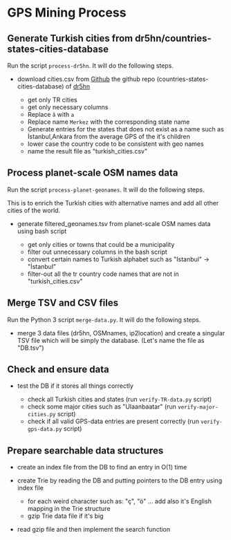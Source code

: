 # GPS Mining Process

## Generate Turkish cities from dr5hn/countries-states-cities-database

Run the script `process-dr5hn`. It will do the following steps.

- download cities.csv from [Github](https://github.com/dr5hn/countries-states-cities-database/blob/master/csv/cities.csv) the github repo (countries-states-cities-database) of [dr5hn](https://github.com/dr5hn)

  - get only TR cities
  - get only necessary columns
  - Replace `â` with `a`
  - Replace name `Merkez` with the corresponding state name
  - Generate entries for the states that does not exist as a name such as İstanbul,Ankara from the average GPS of the it's children
  - lower case the country code to be consistent with geo names
  - name the result file as "turkish_cities.csv"

## Process planet-scale OSM names data

Run the script `process-planet-geonames`. It will do the following steps.

This is to enrich the Turkish cities with alternative names and add all other cities of the world.

- generate filtered_geonames.tsv from planet-scale OSM names data using bash script

  - get only cities or towns that could be a municipality
  - filter out unnecessary columns in the bash script
  - convert certain names to Turkish alphabet such as "Istanbul" -> "İstanbul"
  - filter-out all the tr country code names that are not in "turkish_cities.csv"

## Merge TSV and CSV files

Run the Python 3 script `merge-data.py`. It will do the following steps.

- merge 3 data files (dr5hn, OSMnames, ip2location) and create a singular TSV file which will be simply the database. (Let's name the file as "DB.tsv")

## Check and ensure data

- test the DB if it stores all things correctly

  - check all Turkish cities and states (run `verify-TR-data.py` script)
  - check some major cities such as "Ulaanbaatar" (run `verify-major-cities.py` script)
  - check if all valid GPS-data entries are present correctly (run `verify-gps-data.py` script)

## Prepare searchable data structures

- create an index file from the DB to find an entry in O(1) time

- create Trie by reading the DB and putting pointers to the DB entry using index file

  - for each weird character such as: "ç", "ö" ... add also it's English mapping in the Trie structure
  - gzip Trie data file if it's big

- read gzip file and then implement the search function
